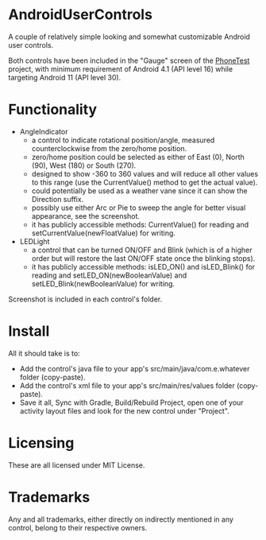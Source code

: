 # AndroidUserControls
A couple of relatively simple looking and somewhat customizable Android user controls.

Both controls have been included in the "Gauge" screen of the [PhoneTest](https://github.com/GitHubDragonFly/PhoneTest) project, with minimum requirement of Android 4.1 (API level 16) while targeting Android 11 (API level 30).

# Functionality
- AngleIndicator
  - a control to indicate rotational position/angle, measured counterclockwise from the zero/home position.
  - zero/home position could be selected as either of East (0), North (90), West (180) or South (270).
  - designed to show -360 to 360 values and will reduce all other values to this range (use the CurrentValue() method to get the actual value).
  - could potentially be used as a weather vane since it can show the Direction suffix.
  - possibly use either Arc or Pie to sweep the angle for better visual appearance, see the screenshot.
  - it has publicly accessible methods: CurrentValue() for reading and setCurrentValue(newFloatValue) for writing.
- LEDLight
  - a control that can be turned ON/OFF and Blink (which is of a higher order but will restore the last ON/OFF state once the blinking stops).
  - it has publicly accessible methods: isLED_ON() and isLED_Blink() for reading and setLED_ON(newBooleanValue) and setLED_Blink(newBooleanValue) for writing.

Screenshot is included in each control's folder.

# Install

All it should take is to:

- Add the control's java file to your app's src/main/java/com.e.whatever folder (copy-paste).
- Add the control's xml file to your app's src/main/res/values folder (copy-paste).
- Save it all, Sync with Gradle, Build/Rebuild Project, open one of your activity layout files and look for the new control under "Project".

# Licensing
These are all licensed under MIT License.

# Trademarks
Any and all trademarks, either directly on indirectly mentioned in any control, belong to their respective owners.

